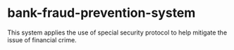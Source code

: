 # bank-fraud-prevention-system
This system applies the use of special security protocol to help mitigate the issue of financial crime.
